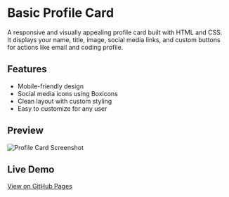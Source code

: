# Basic Profile Card

A responsive and visually appealing profile card built with HTML and CSS.  
It displays your name, title, image, social media links, and custom buttons for actions like email and coding profile.

## Features
- Mobile-friendly design
- Social media icons using Boxicons
- Clean layout with custom styling
- Easy to customize for any user

## Preview

![Profile Card Screenshot](screenshot.png)

## Live Demo
[View on GitHub Pages](https://yourusername.github.io/profile-card/)
